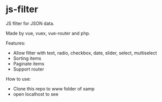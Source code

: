 # js-filter
JS filter for JSON data.

Made by vue, vuex, vue-router and php.

Features:
- Allow filter with text, radio, checkbox, date, slider, select, multiselect
- Sorting items
- Paginate items
- Support router

How to use:
- Clone this repo to www folder of xamp
- open localhost to see

